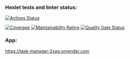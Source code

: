 ### Hexlet tests and linter status:
[![Actions Status](https://github.com/lagunova-julia/java-project-99/actions/workflows/hexlet-check.yml/badge.svg)](https://github.com/lagunova-julia/java-project-99/actions)

[![Coverage](https://sonarcloud.io/api/project_badges/measure?project=lagunova-julia_java-project-99&metric=coverage)](https://sonarcloud.io/summary/new_code?id=lagunova-julia_java-project-99)
[![Maintainability Rating](https://sonarcloud.io/api/project_badges/measure?project=lagunova-julia_java-project-99&metric=sqale_rating)](https://sonarcloud.io/summary/new_code?id=lagunova-julia_java-project-99)
[![Quality Gate Status](https://sonarcloud.io/api/project_badges/measure?project=lagunova-julia_java-project-99&metric=alert_status)](https://sonarcloud.io/summary/new_code?id=lagunova-julia_java-project-99)

### App:
https://task-manager-2xag.onrender.com